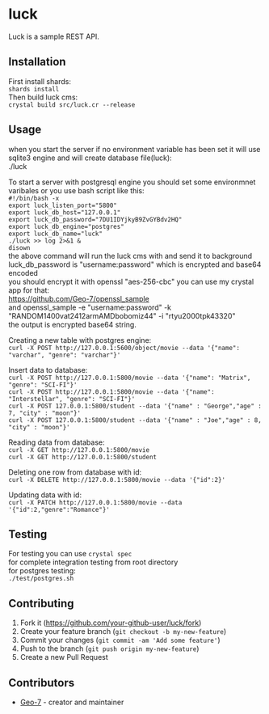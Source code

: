 # luck

Luck is a sample REST API.

## Installation
First install shards:  
`shards install`  
Then build luck cms:  
`crystal build src/luck.cr --release`  

## Usage
when you start the server if no environment variable has been set it will use sqlite3 engine and will create database file(luck):  
./luck  

To start a server with postgresql engine you should set some environmnet varibales or you use bash script like this:  
`#!/bin/bash -x`  
`export luck_listen_port="5800"`  
`export luck_db_host="127.0.0.1"`  
`export luck_db_password="7DU1IDYjkyB9ZvGYBdv2HQ"`  
`export luck_db_engine="postgres"`  
`export luck_db_name="luck"`  
`./luck >> log 2>&1 &`  
`disown`  
the above command will run the luck cms with and send it to background  
luck_db_password is "username:password" which is encrypted and base64 encoded   
you should encrypt it with openssl "aes-256-cbc" you can use my crystal app for that:  
https://github.com/Geo-7/openssl_sample  
and openssl_sample -e "username:password" -k "RANDOM1400vat2412armAMDbobomiz44" -i "rtyu2000tpk43320"  
the output is encrypted base64 string.  

Creating a new table with postgres engine:  
`curl -X POST http://127.0.0.1:5600/object/movie --data '{"name": "varchar", "genre": "varchar"}'`

Insert data to database:  
`curl -X POST http://127.0.0.1:5800/movie --data '{"name": "Matrix", "genre": "SCI-FI"}'`  
`curl -X POST http://127.0.0.1:5800/movie --data '{"name": "Interstellar", "genre": "SCI-FI"}'`  
`curl -X POST 127.0.0.1:5800/student --data '{"name" : "George","age" : 7, "city" : "moon"}'`  
`curl -X POST 127.0.0.1:5800/student --data '{"name" : "Joe","age" : 8, "city" : "moon"}'`  


Reading data from database:  
`curl -X GET http://127.0.0.1:5800/movie`   
`curl -X GET http://127.0.0.1:5800/student`    

Deleting one row from database with id:  
`curl -X DELETE http://127.0.0.1:5800/movie --data '{"id":2}'`

Updating data with id:  
`curl -X PATCH http://127.0.0.1:5800/movie --data '{"id":2,"genre":"Romance"}'`


## Testing

For testing you can use `crystal spec`  
for complete integration testing from root directory  
for postgres testing:  
`./test/postgres.sh`  

## Contributing

1. Fork it (<https://github.com/your-github-user/luck/fork>)
2. Create your feature branch (`git checkout -b my-new-feature`)
3. Commit your changes (`git commit -am 'Add some feature'`)
4. Push to the branch (`git push origin my-new-feature`)
5. Create a new Pull Request

## Contributors

- [Geo-7](https://github.com/Geo-7) - creator and maintainer
